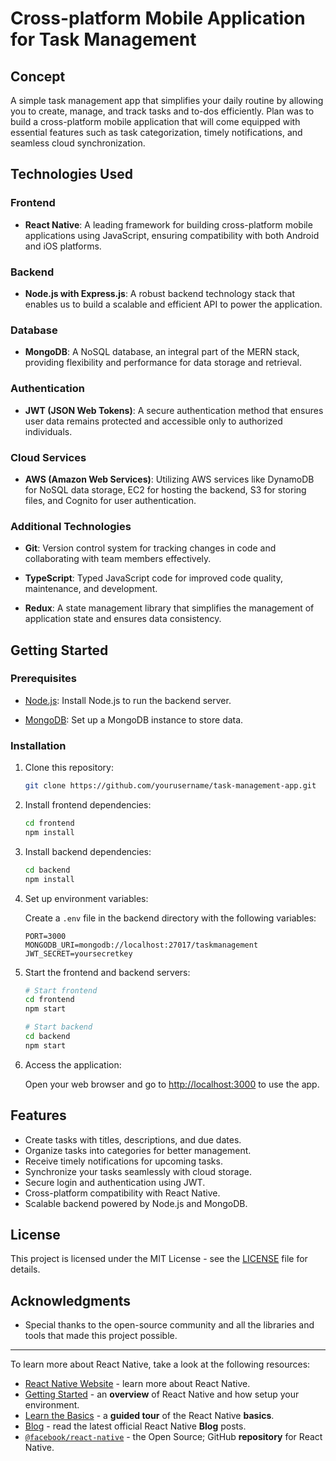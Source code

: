 
# Cross-platform Mobile Application for Task Management

## Concept

A simple task management app that simplifies your daily routine by allowing you to create, manage, and track tasks and to-dos efficiently. Plan was to build a cross-platform mobile application that will come equipped with essential features such as task categorization, timely notifications, and seamless cloud synchronization.

## Technologies Used

### Frontend

- **React Native**: A leading framework for building cross-platform mobile applications using JavaScript, ensuring compatibility with both Android and iOS platforms.

### Backend

- **Node.js with Express.js**: A robust backend technology stack that enables us to build a scalable and efficient API to power the application.

### Database

- **MongoDB**: A NoSQL database, an integral part of the MERN stack, providing flexibility and performance for data storage and retrieval.

### Authentication

- **JWT (JSON Web Tokens)**: A secure authentication method that ensures user data remains protected and accessible only to authorized individuals.

### Cloud Services

- **AWS (Amazon Web Services)**: Utilizing AWS services like DynamoDB for NoSQL data storage, EC2 for hosting the backend, S3 for storing files, and Cognito for user authentication.

### Additional Technologies

- **Git**: Version control system for tracking changes in code and collaborating with team members effectively.

- **TypeScript**: Typed JavaScript code for improved code quality, maintenance, and development.

- **Redux**: A state management library that simplifies the management of application state and ensures data consistency.

## Getting Started

### Prerequisites

- [Node.js](https://nodejs.org/): Install Node.js to run the backend server.

- [MongoDB](https://www.mongodb.com/): Set up a MongoDB instance to store data.

### Installation

1. Clone this repository:

   ```bash
   git clone https://github.com/yourusername/task-management-app.git
   ```

2. Install frontend dependencies:

   ```bash
   cd frontend
   npm install
   ```

3. Install backend dependencies:

   ```bash
   cd backend
   npm install
   ```

4. Set up environment variables:

   Create a `.env` file in the backend directory with the following variables:

   ```env
   PORT=3000
   MONGODB_URI=mongodb://localhost:27017/taskmanagement
   JWT_SECRET=yoursecretkey
   ```

5. Start the frontend and backend servers:

   ```bash
   # Start frontend
   cd frontend
   npm start

   # Start backend
   cd backend
   npm start
   ```

6. Access the application:

   Open your web browser and go to [http://localhost:3000](http://localhost:3000) to use the app.

## Features

- Create tasks with titles, descriptions, and due dates.
- Organize tasks into categories for better management.
- Receive timely notifications for upcoming tasks.
- Synchronize your tasks seamlessly with cloud storage.
- Secure login and authentication using JWT.
- Cross-platform compatibility with React Native.
- Scalable backend powered by Node.js and MongoDB.

## License

This project is licensed under the MIT License - see the [LICENSE](LICENSE) file for details.

## Acknowledgments

- Special thanks to the open-source community and all the libraries and tools that made this project possible.

---


To learn more about React Native, take a look at the following resources:

- [React Native Website](https://reactnative.dev) - learn more about React Native.
- [Getting Started](https://reactnative.dev/docs/environment-setup) - an **overview** of React Native and how setup your environment.
- [Learn the Basics](https://reactnative.dev/docs/getting-started) - a **guided tour** of the React Native **basics**.
- [Blog](https://reactnative.dev/blog) - read the latest official React Native **Blog** posts.
- [`@facebook/react-native`](https://github.com/facebook/react-native) - the Open Source; GitHub **repository** for React Native.

